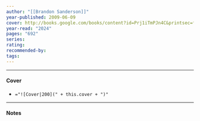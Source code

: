 ```yaml
---
author: "[[Brandon Sanderson]]"
year-published: 2009-06-09
cover: http://books.google.com/books/content?id=Prj1iTmPJn4C&printsec=frontcover&img=1&zoom=1&edge=curl&source=gbs_api
year-read: "2024"
pages: "692"
series: 
rating: 
recommended-by: 
tags:
---
```


---
#### Cover
- `="![Cover|200](" + this.cover + ")"`
---
#### Notes